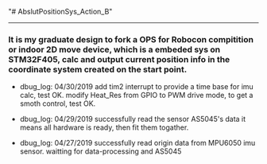 "# AbslutPositionSys_Action_B"

------------------------------
### It is my graduate design to fork a OPS for Robocon compitition or indoor 2D move device, which is a embeded sys on STM32F405, calc and output current position info in the coordinate system created on the start point.

+ dbug_log: 04/30/2019
   add tim2 interrupt to provide a time base for imu calc, test OK.
   modify Heat_Res from GPIO to PWM drive mode, to get a smoth control, test OK.
   
+ dbug_log: 04/29/2019
   successfully read the sensor AS5045's data
   it means all hardware is ready, then fit them togather.

+ dbug_log: 04/27/2019
   successfully read origin data from MPU6050 imu sensor.
   waitting for data-processing and AS5045
